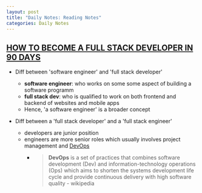 ```yaml
---
layout: post
title: "Daily Notes: Reading Notes"
categories: Daily Notes
---
```


## [HOW TO BECOME A FULL STACK DEVELOPER IN 90 DAYS](https://skillcrush.com/blog/how-to-become-a-full-stack-developer/)

- Diff between 'software engineer' and 'full stack developer'
  - **software engineer**: who works on some some aspect of building a software programm
  - **full stack dev**: who is qualified to work on both frontend and backend of websites and mobile apps  
  - Hence, 'a software engineer' is a broader concept

- Diff between a 'full stack developer' and a 'full stack engineer'
    - developers are junior position
    - engineers are more senior roles which usually involves project management and [DevOps](https://en.wikipedia.org/wiki/DevOps)
        - >**DevOps** is a set of practices that combines software development (Dev) and information-technology operations (Ops) which aims to shorten the systems development life cycle and provide continuous delivery with high software quality - wikipedia
